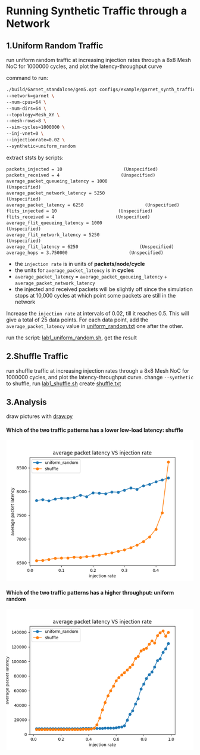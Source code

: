 # Running Synthetic Traffic through a Network

## 1.Uniform Random Traffic
run uniform random traffic at increasing injection rates through a 8x8 Mesh NoC for 1000000 cycles, and plot the latency-throughput curve

command to run:
```sh
./build/Garnet_standalone/gem5.opt configs/example/garnet_synth_traffic.py \
--network=garnet \
--num-cpus=64 \
--num-dirs=64 \
--topology=Mesh_XY \
--mesh-rows=8 \
--sim-cycles=1000000 \
--inj-vnet=0 \
--injectionrate=0.02 \
--synthetic=uniform_random
```

extract ststs by scripts:
```
packets_injected = 10                       (Unspecified)
packets_received = 4                       (Unspecified)
average_packet_queueing_latency = 1000                       (Unspecified)
average_packet_network_latency = 5250                       (Unspecified)
average_packet_latency = 6250                       (Unspecified)
flits_injected = 10                       (Unspecified)
flits_received = 4                       (Unspecified)
average_flit_queueing_latency = 1000                       (Unspecified)
average_flit_network_latency = 5250                       (Unspecified)
average_flit_latency = 6250                       (Unspecified)
average_hops = 3.750000                       (Unspecified)
```

- the `injection rate` is in units of **packets/node/cycle**
- the units for `average_packet_latency` is in **cycles**
- `average_packet_latency` = `average_packet_queueing_latency` + `average_packet_network_latency`
- the injected and received packets will be slightly off since the simulation stops at 10,000 cycles at which point some packets are still in the network

Increase the `injection rate` at intervals of 0.02, till it reaches 0.5. This will give a total of 25 data points.
For each data point, add the `average_packet_latency` value in [uniform_random.txt](./uniform_random.txt) one after the other.

run the script: [lab1_uniform_random.sh](./lab1_uniform_random.sh), get the result

## 2.Shuffle Traffic
run shuffle traffic at increasing injection rates through a 8x8 Mesh NoC for 1000000 cycles, and plot the latency-throughput curve. change `--synthetic` to shuffle, run [lab1_shuffle.sh](./lab1_shuffle.sh) create [shuffle.txt](./shuffle.txt)

## 3.Analysis
draw pictures with [draw.py](./draw.py)

#### Which of the two traffic patterns has a lower low-load latency: shuffle
![Figure_2.png](./Figure_2.png)

#### Which of the two traffic patterns has a higher throughput: uniform random
![Figure_1.png](./Figure_1.png)